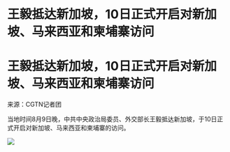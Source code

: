 # 王毅抵达新加坡，10日正式开启对新加坡、马来西亚和柬埔寨访问

# 王毅抵达新加坡，10日正式开启对新加坡、马来西亚和柬埔寨访问

来源：CGTN记者团

当地时间8月9日晚，中共中央政治局委员、外交部长王毅抵达新加坡，于10日正式开启对新加坡、马来西亚和柬埔寨的访问。 ​​​

![](https://inews.gtimg.com/om_bt/OiBe2nIS6FPEHnx9XGhIHfmoBnQs1jnlSJdqBcIYLaxaMAA/1000)

